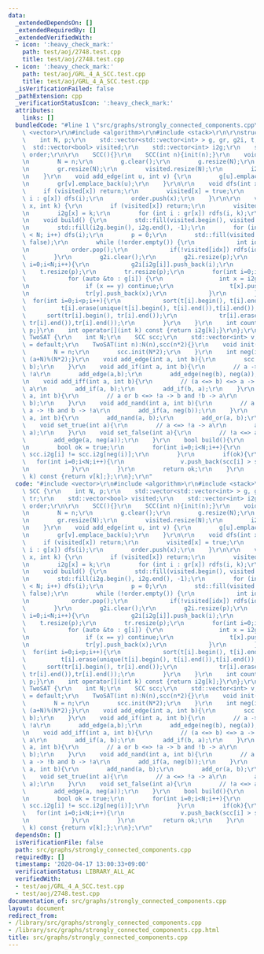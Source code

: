 ```yaml
---
data:
  _extendedDependsOn: []
  _extendedRequiredBy: []
  _extendedVerifiedWith:
  - icon: ':heavy_check_mark:'
    path: test/aoj/2748.test.cpp
    title: test/aoj/2748.test.cpp
  - icon: ':heavy_check_mark:'
    path: test/aoj/GRL_4_A_SCC.test.cpp
    title: test/aoj/GRL_4_A_SCC.test.cpp
  _isVerificationFailed: false
  _pathExtension: cpp
  _verificationStatusIcon: ':heavy_check_mark:'
  attributes:
    links: []
  bundledCode: "#line 1 \"src/graphs/strongly_connected_components.cpp\"\n#include\
    \ <vector>\r\n#include <algorithm>\r\n#include <stack>\r\n\r\nstruct SCC {\r\n\
    \    int N, p;\r\n    std::vector<std::vector<int> > g, gr, g2i, t, tr;\r\n  \
    \  std::vector<bool> visited;\r\n    std::vector<int> i2g;\r\n    std::stack<int>\
    \ order;\r\n\r\n    SCC(){}\r\n    SCC(int n){init(n);}\r\n    void init(int n){\r\
    \n        N = n;\r\n        g.clear();\r\n        g.resize(N);\r\n        gr.clear();\r\
    \n        gr.resize(N);\r\n        visited.resize(N);\r\n        i2g.resize(N);\r\
    \n    }\r\n    void add_edge(int u, int v) {\r\n        g[u].emplace_back(v);\r\
    \n        gr[v].emplace_back(u);\r\n    }\r\n\r\n    void dfs(int x) {\r\n   \
    \     if (visited[x]) return;\r\n        visited[x] = true;\r\n        for (int\
    \ i : g[x]) dfs(i);\r\n        order.push(x);\r\n    }\r\n\r\n    void rdfs(int\
    \ x, int k) {\r\n        if (visited[x]) return;\r\n        visited[x] = true;\r\
    \n        i2g[x] = k;\r\n        for (int i : gr[x]) rdfs(i, k);\r\n    }\r\n\r\
    \n    void build() {\r\n        std::fill(visited.begin(), visited.end(), false);\r\
    \n        std::fill(i2g.begin(), i2g.end(), -1);\r\n        for (int i = 0; i\
    \ < N; i++) dfs(i);\r\n        p = 0;\r\n        std::fill(visited.begin(), visited.end(),\
    \ false);\r\n        while (!order.empty()) {\r\n            int idx = order.top();\r\
    \n            order.pop();\r\n            if(!visited[idx]) rdfs(idx, p++);\r\n\
    \        }\r\n        g2i.clear();\r\n        g2i.resize(p);\r\n        for(int\
    \ i=0;i<N;i++){\r\n            g2i[i2g[i]].push_back(i);\r\n        }\r\n    \
    \    t.resize(p);\r\n        tr.resize(p);\r\n        for(int i=0;i<N;i++){\r\n\
    \            for (auto &to : g[i]) {\r\n                int x = i2g[i], y = i2g[to];\r\
    \n                if (x == y) continue;\r\n                t[x].push_back(y);\r\
    \n                tr[y].push_back(x);\r\n            }\r\n        }\r\n      \
    \  for(int i=0;i<p;i++){\r\n            sort(t[i].begin(), t[i].end());\r\n  \
    \          t[i].erase(unique(t[i].begin(), t[i].end()),t[i].end());\r\n      \
    \      sort(tr[i].begin(), tr[i].end());\r\n            tr[i].erase(unique(tr[i].begin(),\
    \ tr[i].end()),tr[i].end());\r\n        }\r\n    }\r\n    int count() const {return\
    \ p;}\r\n    int operator[](int k) const {return i2g[k];}\r\n};\r\n\r\nstruct\
    \ TwoSAT {\r\n    int N;\r\n    SCC scc;\r\n    std::vector<int> v;\r\n    TwoSAT()\
    \ = default;\r\n    TwoSAT(int n):N(n),scc(n*2){}\r\n    void init(int n){\r\n\
    \        N = n;\r\n        scc.init(N*2);\r\n    }\r\n    int neg(int a){return\
    \ (a+N)%(N*2);}\r\n    void add_edge(int a, int b){\r\n        scc.add_edge(a,\
    \ b);\r\n    }\r\n    void add_if(int a, int b){\r\n        // a -> b <=> !b ->\
    \ !a\r\n        add_edge(a,b);\r\n        add_edge(neg(b), neg(a));\r\n    }\r\
    \n    void add_iff(int a, int b){\r\n        // (a <=> b) <=> a -> b and b ->\
    \ a\r\n        add_if(a, b);\r\n        add_if(b, a);\r\n    }\r\n    void add_or(int\
    \ a, int b){\r\n        // a or b <=> !a -> b and !b -> a\r\n        add_if(neg(a),\
    \ b);\r\n    }\r\n    void add_nand(int a, int b){\r\n        // a nand b <=>\
    \ a -> !b and b -> !a\r\n        add_if(a, neg(b));\r\n    }\r\n    void add_xor(int\
    \ a, int b){\r\n        add_nand(a, b);\r\n        add_or(a, b);\r\n    }\r\n\
    \    void set_true(int a){\r\n        // a <=> !a -> a\r\n        add_edge(neg(a),\
    \ a);\r\n    }\r\n    void set_false(int a){\r\n        // !a <=> a -> !a\r\n\
    \        add_edge(a, neg(a));\r\n    }\r\n    bool build(){\r\n        scc.build();\r\
    \n        bool ok = true;\r\n        for(int i=0;i<N;i++){\r\n            ok &=\
    \ scc.i2g[i] != scc.i2g[neg(i)];\r\n        }\r\n        if(ok){\r\n         \
    \   for(int i=0;i<N;i++){\r\n                v.push_back(scc[i] > scc[neg(i)]);\r\
    \n            }\r\n        }\r\n        return ok;\r\n    }\r\n    int operator[](int\
    \ k) const {return v[k];};\r\n};\r\n"
  code: "#include <vector>\r\n#include <algorithm>\r\n#include <stack>\r\n\r\nstruct\
    \ SCC {\r\n    int N, p;\r\n    std::vector<std::vector<int> > g, gr, g2i, t,\
    \ tr;\r\n    std::vector<bool> visited;\r\n    std::vector<int> i2g;\r\n    std::stack<int>\
    \ order;\r\n\r\n    SCC(){}\r\n    SCC(int n){init(n);}\r\n    void init(int n){\r\
    \n        N = n;\r\n        g.clear();\r\n        g.resize(N);\r\n        gr.clear();\r\
    \n        gr.resize(N);\r\n        visited.resize(N);\r\n        i2g.resize(N);\r\
    \n    }\r\n    void add_edge(int u, int v) {\r\n        g[u].emplace_back(v);\r\
    \n        gr[v].emplace_back(u);\r\n    }\r\n\r\n    void dfs(int x) {\r\n   \
    \     if (visited[x]) return;\r\n        visited[x] = true;\r\n        for (int\
    \ i : g[x]) dfs(i);\r\n        order.push(x);\r\n    }\r\n\r\n    void rdfs(int\
    \ x, int k) {\r\n        if (visited[x]) return;\r\n        visited[x] = true;\r\
    \n        i2g[x] = k;\r\n        for (int i : gr[x]) rdfs(i, k);\r\n    }\r\n\r\
    \n    void build() {\r\n        std::fill(visited.begin(), visited.end(), false);\r\
    \n        std::fill(i2g.begin(), i2g.end(), -1);\r\n        for (int i = 0; i\
    \ < N; i++) dfs(i);\r\n        p = 0;\r\n        std::fill(visited.begin(), visited.end(),\
    \ false);\r\n        while (!order.empty()) {\r\n            int idx = order.top();\r\
    \n            order.pop();\r\n            if(!visited[idx]) rdfs(idx, p++);\r\n\
    \        }\r\n        g2i.clear();\r\n        g2i.resize(p);\r\n        for(int\
    \ i=0;i<N;i++){\r\n            g2i[i2g[i]].push_back(i);\r\n        }\r\n    \
    \    t.resize(p);\r\n        tr.resize(p);\r\n        for(int i=0;i<N;i++){\r\n\
    \            for (auto &to : g[i]) {\r\n                int x = i2g[i], y = i2g[to];\r\
    \n                if (x == y) continue;\r\n                t[x].push_back(y);\r\
    \n                tr[y].push_back(x);\r\n            }\r\n        }\r\n      \
    \  for(int i=0;i<p;i++){\r\n            sort(t[i].begin(), t[i].end());\r\n  \
    \          t[i].erase(unique(t[i].begin(), t[i].end()),t[i].end());\r\n      \
    \      sort(tr[i].begin(), tr[i].end());\r\n            tr[i].erase(unique(tr[i].begin(),\
    \ tr[i].end()),tr[i].end());\r\n        }\r\n    }\r\n    int count() const {return\
    \ p;}\r\n    int operator[](int k) const {return i2g[k];}\r\n};\r\n\r\nstruct\
    \ TwoSAT {\r\n    int N;\r\n    SCC scc;\r\n    std::vector<int> v;\r\n    TwoSAT()\
    \ = default;\r\n    TwoSAT(int n):N(n),scc(n*2){}\r\n    void init(int n){\r\n\
    \        N = n;\r\n        scc.init(N*2);\r\n    }\r\n    int neg(int a){return\
    \ (a+N)%(N*2);}\r\n    void add_edge(int a, int b){\r\n        scc.add_edge(a,\
    \ b);\r\n    }\r\n    void add_if(int a, int b){\r\n        // a -> b <=> !b ->\
    \ !a\r\n        add_edge(a,b);\r\n        add_edge(neg(b), neg(a));\r\n    }\r\
    \n    void add_iff(int a, int b){\r\n        // (a <=> b) <=> a -> b and b ->\
    \ a\r\n        add_if(a, b);\r\n        add_if(b, a);\r\n    }\r\n    void add_or(int\
    \ a, int b){\r\n        // a or b <=> !a -> b and !b -> a\r\n        add_if(neg(a),\
    \ b);\r\n    }\r\n    void add_nand(int a, int b){\r\n        // a nand b <=>\
    \ a -> !b and b -> !a\r\n        add_if(a, neg(b));\r\n    }\r\n    void add_xor(int\
    \ a, int b){\r\n        add_nand(a, b);\r\n        add_or(a, b);\r\n    }\r\n\
    \    void set_true(int a){\r\n        // a <=> !a -> a\r\n        add_edge(neg(a),\
    \ a);\r\n    }\r\n    void set_false(int a){\r\n        // !a <=> a -> !a\r\n\
    \        add_edge(a, neg(a));\r\n    }\r\n    bool build(){\r\n        scc.build();\r\
    \n        bool ok = true;\r\n        for(int i=0;i<N;i++){\r\n            ok &=\
    \ scc.i2g[i] != scc.i2g[neg(i)];\r\n        }\r\n        if(ok){\r\n         \
    \   for(int i=0;i<N;i++){\r\n                v.push_back(scc[i] > scc[neg(i)]);\r\
    \n            }\r\n        }\r\n        return ok;\r\n    }\r\n    int operator[](int\
    \ k) const {return v[k];};\r\n};\r\n"
  dependsOn: []
  isVerificationFile: false
  path: src/graphs/strongly_connected_components.cpp
  requiredBy: []
  timestamp: '2020-04-17 13:00:33+09:00'
  verificationStatus: LIBRARY_ALL_AC
  verifiedWith:
  - test/aoj/GRL_4_A_SCC.test.cpp
  - test/aoj/2748.test.cpp
documentation_of: src/graphs/strongly_connected_components.cpp
layout: document
redirect_from:
- /library/src/graphs/strongly_connected_components.cpp
- /library/src/graphs/strongly_connected_components.cpp.html
title: src/graphs/strongly_connected_components.cpp
---
```

